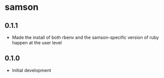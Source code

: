 samson
======

0.1.1
-----
* Made the install of both rbenv and the samson-specific version of ruby happen at the user level

0.1.0
-----
* Initial development
